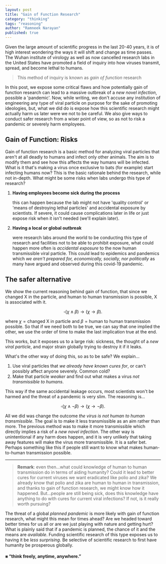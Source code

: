 ```yaml
---
layout: post
title: "Gain of Function Research"
category: "thinking"
tags: "reasoning"
author: "Ramneek Narayan"
published: true
---
```


Given the large amount of scientific progress in the last 20-40 years, it is of high interest wondering the ways it will shift and change as time passes. The Wuhan institute of virology as well as now cancelled research labs in the United States have promoted a field of inquiry into how viruses transmit, spread, and become lethal to humans.

> This method of inquiry is known as *gain of function* research

In this post, we expose some critical flaws and how potentially gain of function research can lead to a massive outbreak of a *new novel infection*, possible a 'pandemic'. Now, while writing, we don't accuse any institution of engineering any type of viral particle on purpose for the sake of promoting ideologies, but, what we did do is expose how this scientific research might actually harm us later were we not to be careful. We also give ways to conduct safer research from a wiser point of view, so as not to risk a pandemic or severely harm employees.

## Gain of Function: Risks

Gain of function research is a basic method for analyzing viral particles that aren't at all deadly to humans and infect only other animals. The aim is to modify them and see how this affects the way humans will be infected. What is it that's making a virus once exclusive to bats (for example) start infecting humans now? This is the basic rationale behind the research, while not in-depth. What might be some risks when labs undergo this type of research?

1. **Having employees become sick during the process**

    this can happen because the lab might not have 'quality control' or 'means of destroying lethal particles' and accidental exposure by scientists. If severe, it could cause complications later in life or just expose risk when it isn't needed (we'll explain later).

2. **Having a local or global outbreak**

    were research labs around the world to be conducting this type of research and facilities not to be able to prohibit exposure, what could happen more often is *accidental exposure* to the now human transmissible viral particle. This could lead to epidemics and pandemics which *we aren't prepared for, economically, socially, nor politically* as many have argued and observed during this covid-19 pandemic.

## The safer alternative

We show the current reasoning behind gain of function, that since we changed X in the particle, and human to human transmission is possible, X is associated with it.

$$
\square (\chi \land \beta) \to (\chi \to \beta).
$$

where $\chi = \text{changed X in particle}$ and $\beta = \text{human to human transmission possible}$. So that if we need both to be true, we can say that one implied the other, we use the order of time to make the last implication true at the end.

This works, but it exposes us to a large risk: sickness, the thought of a *new viral particle*, and major strain globally trying to destroy it if it leaks.

What's the other way of doing this, so as to be safe? We explain...

1. Use viral particles that *we already have known cures for*, or can't possibly affect anyone severely. Common cold?
2. Make that particle *weaker* and find out what makes a virus *not transmissible to humans*.

This way if the same accidental leakage occurs, most scientists won't be harmed and the threat of a pandemic is very slim. The reasoning is...

$$
\square (\chi \land \neg \beta) \to (\chi \to \neg \beta).
$$

All we did was change the outcome *the virus is not human to human transmissible*. The goal is to make it less transmissible as an aim rather than more. The previous method was to make it more transmissible which directly implies a risk of a *new novel infection*. The other way is unintentional if any harm does happen, and it is very unlikely that taking away features will make the virus more transmissible. It is a safer bet. Perhaps something like this if people still want to know what makes human-to-human transmission possible.

---

> **Remark**: even then...what could knowledge of human to human transmission do in terms of aiding humanity? Could it lead to better cures for current viruses we want eradicated like polio and zika? We already know that polio and zika are human to human in transmission, and thanks to gain of function research, we might know how it happened. But...people are still being sick, does this knowledge have anything to do with cures for current viral infections? If not, is it really worth pursuing?   

The threat of a global *planned pandemic* is more likely with gain of function research, what might this mean for times ahead? Are we headed toward better times for us all or are we just playing with nature and getting hurt? What is plainly said that if a pandemic is planned, the chance of it and the means are *available*. Funding scientific research of this type exposes us to having it be *less surprising*. Be selective of scientific research to first have humanity be prosperous globally.

#### ⨳ “think freely, anytime, anywhere.”
